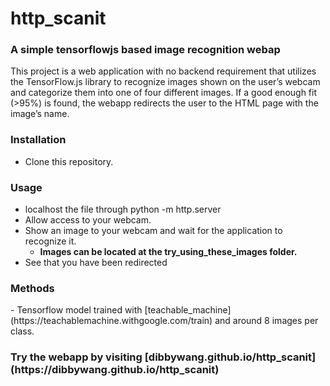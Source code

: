 # http_scanit
<h3>A simple tensorflowjs based image recognition webap</h3>

This project is a web application with no backend requirement that utilizes the TensorFlow.js library to recognize images shown on the user’s webcam and categorize them into one of four different images. If a good enough fit (>95%) is found, the webapp redirects the user to the HTML page with the image’s name.

<h3>Installation</h3>

- Clone this repository.

<h3>Usage</h3>

- localhost the file through python -m http.server
- Allow access to your webcam.
- Show an image to your webcam and wait for the application to recognize it.
    * **Images can be located at the try_using_these_images folder.**
- See that you have been redirected


<h3>Methods</h3>
- Tensorflow model trained with [teachable_machine](https://teachablemachine.withgoogle.com/train) and around 8 images per class.


<h3>Try the webapp by visiting [dibbywang.github.io/http_scanit](https://dibbywang.github.io/http_scanit)</h3>

